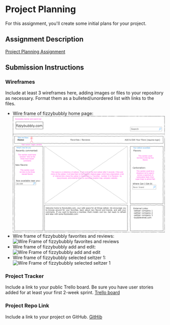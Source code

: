 # Project Planning
For this assignment, you'll create some initial plans for your project.

## Assignment Description
[Project Planning Assignment](https://education.launchcode.org/liftoff/modules/assignments/project-planning)

## Submission Instructions

### Wireframes

Include at least 3 wireframes here, adding images or files to your repository as necessary. Format them as a bulleted/unordered list with links to the files.
* Wire frame of fizzybubbly home page: ![Wire Frame of fizzybubbly home page](/P3-Project_Planning/wire%20frame%20of%20fizzybubbly%20-%2001%20home%20page.png)
* Wire frame of fizzybubbly favorites and reviews: ![Wire Frame of fizzybubbly favorites and reviews](/images/wire%20frame%20of%20fizzybubbly%20-%2002%20favorites%20and%20reviews.png)
* Wire frame of fizzybubbly add and edit: ![Wire Frame of fizzybubbly add and edit](/images/wire%20frame%20of%20fizzybubbly%20-%2003%20add%20and%20edit.png)
* Wire frame of fizzybubbly selected seltzer 1: ![Wire Frame of fizzybubbly selected seltzer 1](/images/wire%20frame%20of%20fizzybubbly%20-%2004%20selected%20seltzer%201.png)

### Project Tracker

Include a link to your public Trello board. Be sure you have user stories added for at least your first 2-week sprint.
[Trello board](https://trello.com/b/bypjBxmR/epics-stories)

### Project Repo Link

Include a link to your project on GitHub.
[GitHib](https://github.com/LaunchCodeLiftoffProjects/fizzybubbly)
